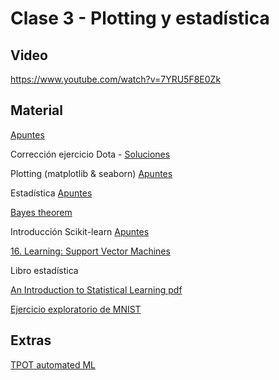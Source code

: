 # Clase 3 - Plotting y estadística

## Video
https://www.youtube.com/watch?v=7YRU5F8E0Zk

## Material
[Apuntes](https://github.com/lambdaclass/data_etudes/tree/master/clases/clase_3)

Corrección ejercicio Dota - [Soluciones](https://gist.github.com/metdinov/f8b87c7ae9e600ffcaff0f1a305d6f2e)


Plotting (matplotlib & seaborn)
[Apuntes](https://github.com/lambdaclass/data_etudes/blob/master/clases/clase_3/clase_3_plotting.ipynb)


Estadística 
[Apuntes](https://github.com/lambdaclass/data_etudes/blob/master/clases/clase_3/clase_3_estadistica.ipynb)

[Bayes theorem](https://www.youtube.com/watch?v=HZGCoVF3YvM)


Introducción Scikit-learn 
[Apuntes](https://github.com/lambdaclass/data_etudes/blob/master/clases/clase_3/clase_3_scikit_intro.ipynb)

[16. Learning: Support Vector Machines](https://www.youtube.com/watch?v=_PwhiWxHK8o&t=1s)


Libro estadística

[An Introduction to Statistical Learning pdf](https://faculty.marshall.usc.edu/gareth-james/ISL/ISLR%20Seventh%20Printing.pdf)

[Ejercicio exploratorio de MNIST](https://github.com/lambdaclass/data_etudes/blob/master/clases/clase_3/clase_3_ejercicio_MNIST.ipynb)



## Extras
[TPOT automated ML](https://towardsdatascience.com/tpot-automated-machine-learning-in-python-4c063b3e5de9)

